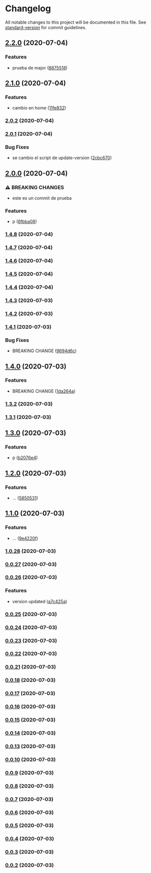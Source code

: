 # Changelog

All notable changes to this project will be documented in this file. See [standard-version](https://github.com/conventional-changelog/standard-version) for commit guidelines.

## [2.2.0](https://github.com/christopher-leal/angular-lazy-loading-example/compare/v2.1.0...v2.2.0) (2020-07-04)


### Features

* prueba de major ([8875518](https://github.com/christopher-leal/angular-lazy-loading-example/commit/88755187f98d45a33b0ad938b66bcd080557b24b))

## [2.1.0](https://github.com/christopher-leal/angular-lazy-loading-example/compare/v2.0.2...v2.1.0) (2020-07-04)


### Features

* cambio en home ([11fe832](https://github.com/christopher-leal/angular-lazy-loading-example/commit/11fe8322c5c2685427e69d5d9d5eb71d8bcf4d8e))

### [2.0.2](https://github.com/christopher-leal/angular-lazy-loading-example/compare/v2.0.1...v2.0.2) (2020-07-04)

### [2.0.1](https://github.com/christopher-leal/angular-lazy-loading-example/compare/v2.0.0...v2.0.1) (2020-07-04)


### Bug Fixes

* se cambio el script de update-version ([2cbc670](https://github.com/christopher-leal/angular-lazy-loading-example/commit/2cbc670518825350d78ac2d8d6cab8fac8b4cc5c))

## [2.0.0](https://github.com/christopher-leal/angular-lazy-loading-example/compare/v1.4.8...v2.0.0) (2020-07-04)


### ⚠ BREAKING CHANGES

* este es un commit de prueba

### Features

* p ([6fbba08](https://github.com/christopher-leal/angular-lazy-loading-example/commit/6fbba08fd5b2f23748b63cbc43d57f0c8206fa3e))

### [1.4.8](https://github.com/christopher-leal/angular-lazy-loading-example/compare/v1.4.7...v1.4.8) (2020-07-04)

### [1.4.7](https://github.com/christopher-leal/angular-lazy-loading-example/compare/v1.4.6...v1.4.7) (2020-07-04)

### [1.4.6](https://github.com/christopher-leal/angular-lazy-loading-example/compare/v1.4.5...v1.4.6) (2020-07-04)

### [1.4.5](https://github.com/christopher-leal/angular-lazy-loading-example/compare/v1.4.4...v1.4.5) (2020-07-04)

### [1.4.4](https://github.com/christopher-leal/angular-lazy-loading-example/compare/v1.4.3...v1.4.4) (2020-07-04)

### [1.4.3](https://github.com/christopher-leal/angular-lazy-loading-example/compare/v1.4.2...v1.4.3) (2020-07-03)

### [1.4.2](https://github.com/christopher-leal/angular-lazy-loading-example/compare/v1.4.1...v1.4.2) (2020-07-03)

### [1.4.1](https://github.com/christopher-leal/angular-lazy-loading-example/compare/v1.4.0...v1.4.1) (2020-07-03)


### Bug Fixes

* BREAKING CHANGE ([9694d6c](https://github.com/christopher-leal/angular-lazy-loading-example/commit/9694d6cec8acb5135a5060fc87b0c8255ece1c06))

## [1.4.0](https://github.com/christopher-leal/angular-lazy-loading-example/compare/v1.3.2...v1.4.0) (2020-07-03)


### Features

* BREAKING CHANGE ([1da264a](https://github.com/christopher-leal/angular-lazy-loading-example/commit/1da264afabfe75a72172b64dd85d871110c287de))

### [1.3.2](https://github.com/christopher-leal/angular-lazy-loading-example/compare/v1.3.1...v1.3.2) (2020-07-03)

### [1.3.1](https://github.com/christopher-leal/angular-lazy-loading-example/compare/v1.3.0...v1.3.1) (2020-07-03)

## [1.3.0](https://github.com/christopher-leal/angular-lazy-loading-example/compare/v1.2.0...v1.3.0) (2020-07-03)


### Features

* p ([b2076e4](https://github.com/christopher-leal/angular-lazy-loading-example/commit/b2076e42567121cd23fbba11a218df89d27dd162))

## [1.2.0](https://github.com/christopher-leal/angular-lazy-loading-example/compare/v1.1.0...v1.2.0) (2020-07-03)


### Features

* ... ([5850531](https://github.com/christopher-leal/angular-lazy-loading-example/commit/585053151c14c89699855c79c93f8b3f5c83d957))

## [1.1.0](https://github.com/christopher-leal/angular-lazy-loading-example/compare/v1.0.28...v1.1.0) (2020-07-03)


### Features

* … ([9e4220f](https://github.com/christopher-leal/angular-lazy-loading-example/commit/9e4220f37e45db9c4a3f97d4272c3ba6dc18f29d))

### [1.0.28](https://github.com/christopher-leal/angular-lazy-loading-example/compare/v0.0.27...v1.0.28) (2020-07-03)

### [0.0.27](https://github.com/christopher-leal/angular-lazy-loading-example/compare/v0.0.26...v0.0.27) (2020-07-03)

### [0.0.26](https://github.com/christopher-leal/angular-lazy-loading-example/compare/v0.0.25...v0.0.26) (2020-07-03)


### Features

* version updated ([a7c425a](https://github.com/christopher-leal/angular-lazy-loading-example/commit/a7c425acea8c28620647aa2d67f44a5fcabc0fb6))

### [0.0.25](https://github.com/christopher-leal/angular-lazy-loading-example/compare/v0.0.24...v0.0.25) (2020-07-03)

### [0.0.24](https://github.com/christopher-leal/angular-lazy-loading-example/compare/v0.0.23...v0.0.24) (2020-07-03)

### [0.0.23](https://github.com/christopher-leal/angular-lazy-loading-example/compare/v0.0.22...v0.0.23) (2020-07-03)

### [0.0.22](https://github.com/christopher-leal/angular-lazy-loading-example/compare/v0.0.21...v0.0.22) (2020-07-03)

### [0.0.21](https://github.com/christopher-leal/angular-lazy-loading-example/compare/v0.0.18...v0.0.21) (2020-07-03)

### [0.0.18](https://github.com/christopher-leal/angular-lazy-loading-example/compare/v0.0.17...v0.0.18) (2020-07-03)

### [0.0.17](https://github.com/christopher-leal/angular-lazy-loading-example/compare/v0.0.16...v0.0.17) (2020-07-03)

### [0.0.16](https://github.com/christopher-leal/angular-lazy-loading-example/compare/v0.0.15...v0.0.16) (2020-07-03)

### [0.0.15](https://github.com/christopher-leal/angular-lazy-loading-example/compare/v0.0.14...v0.0.15) (2020-07-03)

### [0.0.14](https://github.com/christopher-leal/angular-lazy-loading-example/compare/v0.0.13...v0.0.14) (2020-07-03)

### [0.0.13](https://github.com/christopher-leal/angular-lazy-loading-example/compare/v0.0.10...v0.0.13) (2020-07-03)

### [0.0.10](https://github.com/christopher-leal/angular-lazy-loading-example/compare/v0.0.9...v0.0.10) (2020-07-03)

### [0.0.9](https://github.com/christopher-leal/angular-lazy-loading-example/compare/v0.0.8...v0.0.9) (2020-07-03)

### [0.0.8](https://github.com/christopher-leal/angular-lazy-loading-example/compare/v0.0.7...v0.0.8) (2020-07-03)

### [0.0.7](https://github.com/christopher-leal/angular-lazy-loading-example/compare/v0.0.6...v0.0.7) (2020-07-03)

### [0.0.6](https://github.com/christopher-leal/angular-lazy-loading-example/compare/v0.0.5...v0.0.6) (2020-07-03)

### [0.0.5](https://github.com/christopher-leal/angular-lazy-loading-example/compare/v0.0.4...v0.0.5) (2020-07-03)

### [0.0.4](https://github.com/christopher-leal/angular-lazy-loading-example/compare/v0.0.3...v0.0.4) (2020-07-03)

### [0.0.3](https://github.com/christopher-leal/angular-lazy-loading-example/compare/v0.0.2...v0.0.3) (2020-07-03)

### [0.0.2](https://github.com/christopher-leal/angular-lazy-loading-example/compare/v0.0.1...v0.0.2) (2020-07-03)
